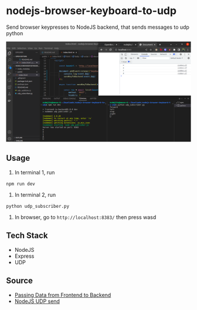 # nodejs-browser-keyboard-to-udp
Send browser keypresses to NodeJS backend, that sends messages to udp python

![](assets/proof.png)

## Usage
1. In terminal 1, run 
```
npm run dev
```
1. In terminal 2, run 
```
python udp_subscriber.py
```
1. In browser, go to `http://localhost:8383/` then press wasd

## Tech Stack
* NodeJS
* Express
* UDP

## Source
* [Passing Data from Frontend to Backend](https://www.youtube.com/watch?v=5TxF9PQaq4U)
* [NodeJS UDP send](https://www.geeksforgeeks.org/node-js-socket-send-method/)